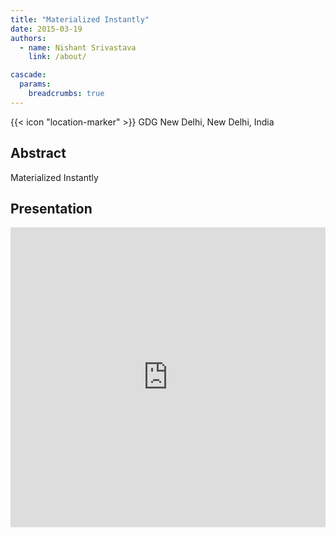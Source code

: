 ```yaml
---
title: "Materialized Instantly"
date: 2015-03-19
authors:
  - name: Nishant Srivastava
    link: /about/

cascade:
  params:
    breadcrumbs: true
---
```


{{< icon "location-marker" >}} GDG New Delhi, New Delhi, India

<!--more-->

## Abstract

Materialized Instantly

## Presentation

<iframe src="https://slides.com/nisrulz/materialized-instantly/embed" width="100%" height="480" scrolling="no" frameborder="0" webkitallowfullscreen mozallowfullscreen allowfullscreen></iframe>

